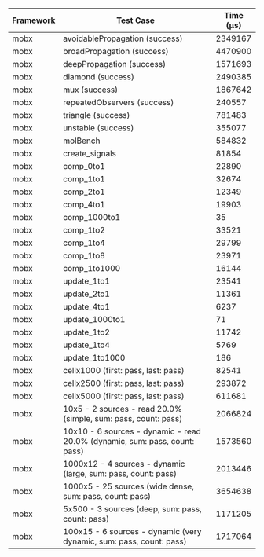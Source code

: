 | Framework | Test Case | Time (μs) |
| --- | --- | --- |
| mobx | avoidablePropagation (success) | 2349167 |
| mobx | broadPropagation (success) | 4470900 |
| mobx | deepPropagation (success) | 1571693 |
| mobx | diamond (success) | 2490385 |
| mobx | mux (success) | 1867642 |
| mobx | repeatedObservers (success) | 240557 |
| mobx | triangle (success) | 781483 |
| mobx | unstable (success) | 355077 |
| mobx | molBench | 584832 |
| mobx | create_signals | 81854 |
| mobx | comp_0to1 | 22890 |
| mobx | comp_1to1 | 32674 |
| mobx | comp_2to1 | 12349 |
| mobx | comp_4to1 | 19903 |
| mobx | comp_1000to1 | 35 |
| mobx | comp_1to2 | 33521 |
| mobx | comp_1to4 | 29799 |
| mobx | comp_1to8 | 23971 |
| mobx | comp_1to1000 | 16144 |
| mobx | update_1to1 | 23541 |
| mobx | update_2to1 | 11361 |
| mobx | update_4to1 | 6237 |
| mobx | update_1000to1 | 71 |
| mobx | update_1to2 | 11742 |
| mobx | update_1to4 | 5769 |
| mobx | update_1to1000 | 186 |
| mobx | cellx1000 (first: pass, last: pass) | 82541 |
| mobx | cellx2500 (first: pass, last: pass) | 293872 |
| mobx | cellx5000 (first: pass, last: pass) | 611681 |
| mobx | 10x5 - 2 sources - read 20.0% (simple, sum: pass, count: pass) | 2066824 |
| mobx | 10x10 - 6 sources - dynamic - read 20.0% (dynamic, sum: pass, count: pass) | 1573560 |
| mobx | 1000x12 - 4 sources - dynamic (large, sum: pass, count: pass) | 2013446 |
| mobx | 1000x5 - 25 sources (wide dense, sum: pass, count: pass) | 3654638 |
| mobx | 5x500 - 3 sources (deep, sum: pass, count: pass) | 1171205 |
| mobx | 100x15 - 6 sources - dynamic (very dynamic, sum: pass, count: pass) | 1717064 |
